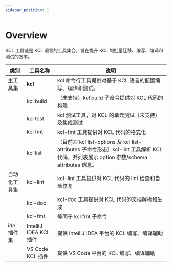 ```yaml
---
sidebar_position: 1
---
```


# Overview

KCL 工具链是 KCL 语言的工具集合，旨在提升 KCL 的批量迁移、编写、编译和测试的效率。

| 类别      | 工具名称                 | 说明                                                                                                           |
| ------- | -------------------- | ------------------------------------------------------------------------------------------------------------ |
| 主工具集    | **kcl**              | kcl 命令行工具提供对基于 KCL 语言的配置编写、编译和测试。                                                                            |
|         | kcl build            | （未支持）kcl build 子命令提供对 KCL 代码的构建                                                                              |
|         | kcl test             | kcl 测试工具，对 KCL 的单元测试（未支持）及集成测试                                                                               |
|         | kcl fmt              | kcl-fmt 工具提供对 KCL 代码的格式化                                                                                     |
|         | kcl list             | （目前为 kcl list-options 及 kcl list-attributes 子命令形态）kcl-list 工具解析 KCL 代码，并列表展示 option 参数/schema attributes 信息。 |
| 自动化工具集  | kcl-lint             | kcl-lint 工具提供对 KCL 代码的 lint 检查和自动修复                                                                          |
|         | kcl-doc              | kcl-doc 工具提供对 KCL 代码的文档解析和生成                                                                                 |
|         | kcl-fmt              | 等同于 kcl fmt 子命令                                                                                              |
| ide 插件集 | IntelliJ IDEA KCL 插件 | 提供 IntelliJ IDEA 平台的 KCL 编写、编译辅助                                                                             |
|         | VS Code KCL 插件       | 提供 VS Code 平台的 KCL 编写、编译辅助                                                                                   |
